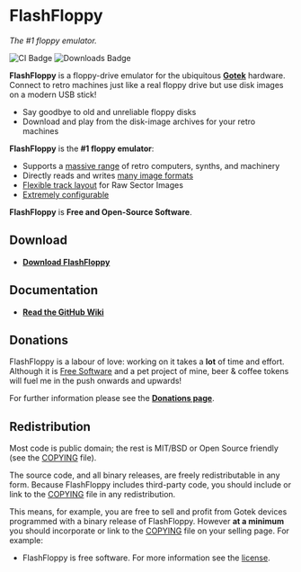 # FlashFloppy

*The #1 floppy emulator.*

![CI Badge][ci-badge]
![Downloads Badge][downloads-badge]

**FlashFloppy** is a floppy-drive emulator for the ubiquitous
[**Gotek**][Gotek-Compatibility] hardware. Connect to retro machines just
like a real floppy drive but use disk images on a modern USB stick!
- Say goodbye to old and unreliable floppy disks
- Download and play from the disk-image archives for your retro machines

**FlashFloppy** is the **#1 floppy emulator**:
- Supports a [massive range][Host-Platforms] of retro computers, synths, and machinery
- Directly reads and writes [many image formats][Image-Formats]
- [Flexible track layout][Track-Layouts] for Raw Sector Images
- [Extremely configurable][FF.CFG-Configuration-File]

**FlashFloppy** is **Free and Open-Source Software**.

## Download
- [**Download FlashFloppy**][Downloads]

## Documentation
- [**Read the GitHub Wiki**](https://github.com/keirf/FlashFloppy/wiki)

## Donations

FlashFloppy is a labour of love: working on it takes a **lot** of time
and effort. Although it is [Free Software](Redistribution) and
a pet project of mine, beer & coffee tokens will fuel me in the
push onwards and upwards!

For further information please see the [**Donations page**][Donations].

## Redistribution

Most code is public domain; the rest is MIT/BSD or Open Source friendly
(see the [COPYING](COPYING) file).

The source code, and all binary releases, are freely redistributable
in any form. Because FlashFloppy includes third-party code, you should
include or link to the [COPYING](COPYING) file in any redistribution.

This means, for example, you are free to sell and profit from Gotek
devices programmed with a binary release of FlashFloppy. However **at
a minimum** you should incorporate or link to the [COPYING](COPYING)
file on your selling page. For example:
- FlashFloppy is free software. For more information see the
  [license](COPYING).

[Gotek-Compatibility]: https://github.com/keirf/FlashFloppy/wiki/Gotek-Compatibility
[Host-Platforms]: https://github.com/keirf/FlashFloppy/wiki/Host-Platforms
[Image-Formats]: https://github.com/keirf/FlashFloppy/wiki/Image-Formats
[Track-Layouts]: https://github.com/keirf/FlashFloppy/wiki/Track-Layouts
[FF.CFG-Configuration-File]: https://github.com/keirf/FlashFloppy/wiki/FF.CFG-Configuration-File
[Downloads]: https://github.com/keirf/FlashFloppy/wiki/Downloads
[Donations]: https://github.com/keirf/FlashFloppy/wiki/Donations

[ci-badge]: https://github.com/keirf/FlashFloppy/workflows/CI/badge.svg
[downloads-badge]: https://img.shields.io/github/downloads/keirf/FlashFloppy/total
